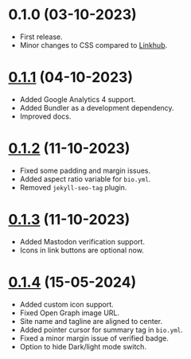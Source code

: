 # 0.1.0 (03-10-2023)
- First release.
- Minor changes to CSS compared to [Linkhub](https://github.com/digitalmalayali/Linkhub).

# [0.1.1](https://github.com/digitalmalayali/linkhub-jekyll-theme/releases/tag/v0.1.1) (04-10-2023)
- Added Google Analytics 4 support.
- Added Bundler as a development dependency. 
- Improved docs.

# [0.1.2](https://github.com/digitalmalayali/linkhub-jekyll-theme/releases/tag/v0.1.2) (11-10-2023)
- Fixed some padding and margin issues.
- Added aspect ratio variable for `bio.yml`.
- Removed `jekyll-seo-tag` plugin.

# [0.1.3](https://github.com/digitalmalayali/linkhub-jekyll-theme/releases/tag/v0.1.3) (11-10-2023)
- Added Mastodon verification support.
- Icons in link buttons are optional now.

# [0.1.4](https://github.com/digitalmalayali/linkhub-jekyll-theme/releases/tag/v0.1.4) (15-05-2024)
- Added custom icon support.
- Fixed Open Graph image URL.
- Site name and tagline are aligned to center.
- Added pointer cursor for summary tag in `bio.yml`.
- Fixed a minor margin issue of verified badge.
- Option to hide Dark/light mode switch.
